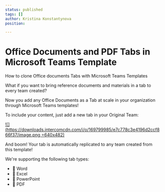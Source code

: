 ```yaml
---
status: published
tags: []
author: Kristina Konstantynova
position: 

---
```

# **Office Documents and PDF Tabs in Microsoft Teams Template**

How to clone Office documents Tabs with Microsoft Teams Templates

  
What if you want to bring reference documents and materials in a tab to every team created?   
  
Now you add any Office Documents as a Tab at scale in your organization through Microsoft Teams templates!  
  
To include your content, just add a new tab in your Original Team:

[![](https://downloads.intercomcdn.com/i/o/169799985/e7c778c3e4196d2ccf866f37/image.png =640x482)](https://downloads.intercomcdn.com/i/o/169799985/e7c778c3e4196d2ccf866f37/image.png)

And boom! Your tab is automatically replicated to any team created from this template!

We're supporting the following tab types:

* 📘 Word
* 📗 Excel
* 📕 PowerPoint
* 💼 PDF